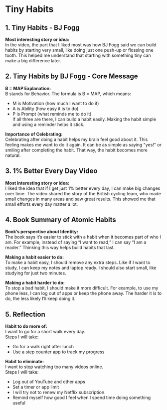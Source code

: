 # Tiny Habits

## 1. Tiny Habits - BJ Fogg  
**Most interesting story or idea:**  
In the video, the part that I liked most was how BJ Fogg said we can build habits by starting very small, like doing just one push-up or flossing one tooth. This helped me understand that starting with something tiny can make a big difference later.

## 2. Tiny Habits by BJ Fogg - Core Message  
**B = MAP Explanation:**  
B stands for Behavior. The formula is B = MAP, which means:  
- M is Motivation (how much I want to do it)  
- A is Ability (how easy it is to do)  
- P is Prompt (what reminds me to do it)  
If all three are there, I can build a habit easily. Making the habit simple and using a reminder helps it stick.

**Importance of Celebrating:**  
Celebrating after doing a habit helps my brain feel good about it. This feeling makes me want to do it again. It can be as simple as saying "yes!" or smiling after completing the habit. That way, the habit becomes more natural.

## 3. 1% Better Every Day Video  
**Most interesting story or idea:**  
I liked the idea that if I get just 1% better every day, I can make big changes over time. The video shared the story of the British cycling team, who made small changes in many areas and saw great results. This showed me that small efforts every day matter a lot.

## 4. Book Summary of Atomic Habits  
**Book’s perspective about Identity:**  
The book says it’s easier to stick with a habit when it becomes part of who I am. For example, instead of saying “I want to read,” I can say “I am a reader.” Thinking this way helps build habits that last.

**Making a habit easier to do:**  
To make a habit easy, I should remove any extra steps. Like if I want to study, I can keep my notes and laptop ready. I should also start small, like studying for just two minutes.

**Making a habit harder to do:**  
To stop a bad habit, I should make it more difficult. For example, to use my phone less, I can log out of apps or keep the phone away. The harder it is to do, the less likely I’ll keep doing it.

## 5. Reflection  
**Habit to do more of:**  
I want to go for a short walk every day.  
Steps I will take:  
- Go for a walk right after lunch  
- Use a step counter app to track my progress  

**Habit to eliminate:**  
I want to stop watching too many videos online.  
Steps I will take:  
- Log out of YouTube and other apps  
- Set a timer or app limit
- I will try not to renew my Netflix subscription.
- Remind myself how good I feel when I spend time doing something useful  
